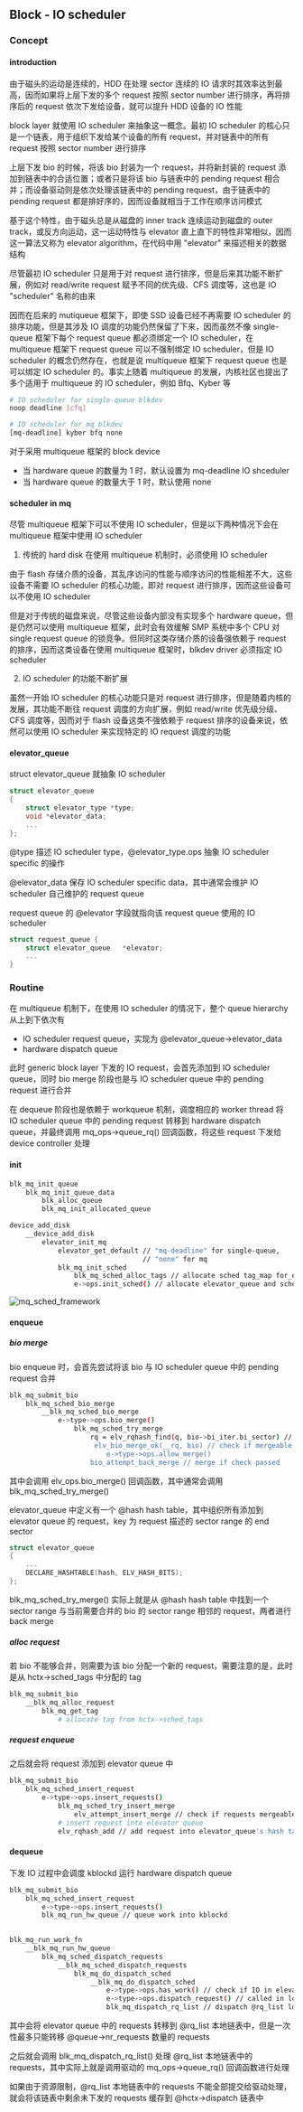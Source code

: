 ## Block - IO scheduler

### Concept

#### introduction

由于磁头的运动是连续的，HDD 在处理 sector 连续的 IO 请求时其效率达到最高，因而如果将上层下发的多个 request 按照 sector number 进行排序，再将排序后的 request 依次下发给设备，就可以提升 HDD 设备的 IO 性能

block layer 就使用 IO scheduler 来抽象这一概念。最初 IO scheduler 的核心只是一个链表，用于组织下发给某个设备的所有 request，并对链表中的所有 request 按照 sector number 进行排序

上层下发 bio 的时候，将该 bio 封装为一个 request，并将新封装的 request 添加到链表中的合适位置；或者只是将该 bio 与链表中的 pending request 相合并；而设备驱动则是依次处理该链表中的 pending request，由于链表中的 pending request 都是排好序的，因而设备就相当于工作在顺序访问模式


基于这个特性，由于磁头总是从磁盘的 inner track 连续运动到磁盘的 outer track，或反方向运动，这一运动特性与 elevator 直上直下的特性非常相似，因而这一算法又称为 elevator algorithm，在代码中用 "elevator" 来描述相关的数据结构


尽管最初 IO scheduler 只是用于对 request 进行排序，但是后来其功能不断扩展，例如对 read/write request 赋予不同的优先级、CFS 调度等，这也是 IO "scheduler" 名称的由来

因而在后来的 mutiqueue 框架下，即使 SSD 设备已经不再需要 IO scheduler 的排序功能，但是其涉及 IO 调度的功能仍然保留了下来，因而虽然不像 single-queue 框架下每个 request queue 都必须绑定一个 IO scheduler，在 multiqueue 框架下 request queue 可以不强制绑定 IO scheduler，但是 IO scheduler 的概念仍然存在，也就是说 multiqueue 框架下 request queue 也是可以绑定 IO scheduler 的。事实上随着 multiqueue 的发展，内核社区也提出了多个适用于 multiqueue 的 IO scheduler，例如 Bfq、Kyber 等

```sh
# IO scheduler for single-queue blkdev
noop deadline [cfq]

# IO scheduler for mq blkdev
[mq-deadline] kyber bfq none
```

对于采用 multiqueue 框架的 block device

- 当 hardware queue 的数量为 1 时，默认设置为 mq-deadline IO shceduler
- 当 hardware queue 的数量大于 1 时，默认使用 none


#### scheduler in mq

尽管 multiqueue 框架下可以不使用 IO scheduler，但是以下两种情况下会在 multiqueue 框架中使用 IO scheduler

1. 传统的 hard disk 在使用 multiqueue 机制时，必须使用 IO scheduler

由于 flash 存储介质的设备，其乱序访问的性能与顺序访问的性能相差不大，这些设备不需要 IO scheduler 的核心功能，即对 request 进行排序，因而这些设备可以不使用 IO scheduler

但是对于传统的磁盘来说，尽管这些设备内部没有实现多个 hardware queue，但是仍然可以使用 multiqueue 框架，此时会有效缓解 SMP 系统中多个 CPU 对 single request queue 的锁竞争。但同时这类存储介质的设备强依赖于 request 的排序，因而这类设备在使用 multiqueue 框架时，blkdev driver 必须指定 IO scheduler


2. IO scheduler 的功能不断扩展

虽然一开始 IO scheduler 的核心功能只是对 request 进行排序，但是随着内核的发展，其功能不断往 request 调度的方向扩展，例如 read/write 优先级分级、CFS 调度等，因而对于 flash 设备这类不强依赖于 request 排序的设备来说，依然可以使用 IO scheduler 来实现特定的 IO request 调度的功能


#### elevator_queue

struct elevator_queue 就抽象 IO scheduler

```c
struct elevator_queue
{
	struct elevator_type *type;
	void *elevator_data;
	...
};
```

@type 描述 IO scheduler type，@elevator_type.ops 抽象 IO scheduler specific 的操作

@elevator_data 保存 IO scheduler specific data，其中通常会维护 IO scheduler 自己维护的 request queue


request queue 的 @elevator 字段就指向该 request queue 使用的 IO scheduler

```c
struct request_queue {
	struct elevator_queue	*elevator;
	...
}
```


### Routine

在 multiqueue 机制下，在使用 IO scheduler 的情况下，整个 queue hierarchy 从上到下依次有

- IO scheduler request queue，实现为 @elevator_queue->elevator_data
- hardware dispatch queue


此时 generic block layer 下发的 IO request，会首先添加到 IO scheduler queue，同时 bio merge 阶段也是与 IO scheduler queue 中的 pending request 进行合并

在 dequeue 阶段也是依赖于 workqueue 机制，调度相应的 worker thread 将 IO scheduler queue 中的 pending request 转移到 hardware dispatch queue，并最终调用 mq_ops->queue_rq() 回调函数，将这些 request 下发给 device controller 处理


#### init

```sh
blk_mq_init_queue
    blk_mq_init_queue_data
        blk_alloc_queue
        blk_mq_init_allocated_queue

device_add_disk
    __device_add_disk
        elevator_init_mq
            elevator_get_default // "mq-deadline" for single-queue,
                                 // "none" for mq
            blk_mq_init_sched
                blk_mq_sched_alloc_tags // allocate sched tag_map for_each_hw_ctx
                e->ops.init_sched() // allocate elevator_queue and scheduler specific data
```

![mq_sched_framework](media/15962633983909/mq_sched_framework.jpg)


#### enqueue

##### bio merge

bio enqueue 时，会首先尝试将该 bio 与 IO scheduler queue 中的 pending request 合并

```sh
blk_mq_submit_bio
    blk_mq_sched_bio_merge
        __blk_mq_sched_bio_merge
            e->type->ops.bio_merge()
                blk_mq_sched_try_merge
                    rq = elv_rqhash_find(q, bio->bi_iter.bi_sector) // find request in elevator_queue matching bio's sector
                     elv_bio_merge_ok(__rq, bio) // check if mergeable
                        e->type->ops.allow_merge()
                    bio_attempt_back_merge // merge if check passed
```

其中会调用 elv_ops.bio_merge() 回调函数，其中通常会调用 blk_mq_sched_try_merge()

elevator_queue 中定义有一个 @hash hash table，其中组织所有添加到 elevator queue 的 request，key 为 request 描述的 sector range 的 end sector

```c
struct elevator_queue
{
	...
	DECLARE_HASHTABLE(hash, ELV_HASH_BITS);
};
```

blk_mq_sched_try_merge() 实际上就是从 @hash hash table 中找到一个 sector range 与当前需要合并的 bio 的 sector range 相邻的 request，两者进行 back merge


##### alloc request

若 bio 不能够合并，则需要为该 bio 分配一个新的 request，需要注意的是，此时是从 hctx->sched_tags 中分配的 tag

```sh
blk_mq_submit_bio
    __blk_mq_alloc_request
        blk_mq_get_tag
            # allocate tag from hctx->sched_tags
```


##### request enqueue

之后就会将 request 添加到 elevator queue 中

```sh
blk_mq_submit_bio
    blk_mq_sched_insert_request
        e->type->ops.insert_requests()
            blk_mq_sched_try_insert_merge
                elv_attempt_insert_merge // check if requests mergeable
            # insert request into elevator queue
            elv_rqhash_add // add request into elevator_queue's hash table
```


#### dequeue

下发 IO 过程中会调度 kblockd 运行 hardware dispatch queue

```sh
blk_mq_submit_bio
    blk_mq_sched_insert_request
        e->type->ops.insert_requests()
        blk_mq_run_hw_queue // queue work into kblockd
        

blk_mq_run_work_fn
    __blk_mq_run_hw_queue
        blk_mq_sched_dispatch_requests
            __blk_mq_sched_dispatch_requests
                blk_mq_do_dispatch_sched
                    __blk_mq_do_dispatch_sched
                        e->type->ops.has_work() // check if IO in elevator queue
                        e->type->ops.dispatch_request() // called in loop, move at max queue->nr_requests requests from elevator queue to @rq_list local list
                        blk_mq_dispatch_rq_list // dispatch @rq_list local list, calling driver's mq_ops->queue_rq()
```

其中会将 elevator queue 中的 requests 转移到 @rq_list 本地链表中，但是一次性最多只能转移 @queue->nr_requests 数量的 requests

之后就会调用 blk_mq_dispatch_rq_list() 处理 @rq_list 本地链表中的 requests，其中实际上就是调用驱动的 mq_ops->queue_rq() 回调函数进行处理

如果由于资源限制，@rq_list 本地链表中的 requests 不能全部提交给驱动处理，就会将该链表中剩余未下发的 requests 缓存到 @hctx->dispatch 链表中
